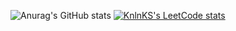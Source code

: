 ![Anurag's GitHub stats](https://github-readme-stats.vercel.app/api?username=athebyme&hide=contribs,prs)
[![KnlnKS's LeetCode stats](https://leetcode-stats-six.vercel.app/api?username=athebyme&theme=dark)](https://github.com/KnlnKS/leetcode-stats)
